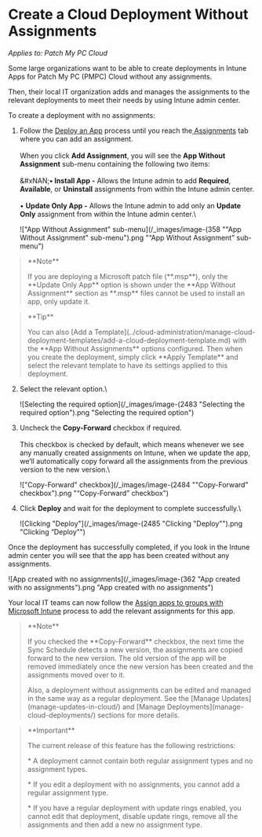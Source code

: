 # Create a Cloud Deployment Without Assignments

_Applies to: Patch My PC Cloud_

Some large organizations want to be able to create deployments in Intune Apps for Patch My PC (PMPC) Cloud without any assignments.

Then, their local IT organization adds and manages the assignments to the relevant deployments to meet their needs by using Intune admin center.

To create a deployment with no assignments:

1.  Follow the [Deploy an App](deploying-an-app-using-cloud/) process until you reach the[ Assignments](deploying-an-app-using-cloud/cloud-assignments-deployment-tab.md) tab where you can add an assignment.\
    \
    When you click **Add Assignment**, you will see the **App Without Assignment** sub-menu containing the following two items:\
    \
    &#xNAN;**• Install App -** Allows the Intune admin to add **Required**, **Available**, or **Uninstall** assignments from within the Intune admin center.\
    \
    • **Update Only App -** Allows the Intune admin to add only an **Update Only** assignment from within the Intune admin center.\


    !["App Without Assignment" sub-menu](/_images/image-(358 "\"App Without Assignment\" sub-menu").png "“App Without Assignment” sub-menu")

<blockquote class="wp-block-quote">
<p>**Note**</p>
<p>If you are deploying a Microsoft patch file (**.msp**), only the **Update Only App** option is shown under the **App Without Assignment** section as **.msp** files cannot be used to install an app, only update it.</p>
</blockquote>

<blockquote class="wp-block-quote">
<p>**Tip**</p>
<p>You can also [Add a Template](../cloud-administration/manage-cloud-deployment-templates/add-a-cloud-deployment-template.md) with the **App Without Assignments** options configured. Then when you create the deployment, simply click **Apply Template** and select the relevant template to have its settings applied to this deployment.</p>
</blockquote>

2.  Select the relevant option.\


    ![Selecting the required option](/_images/image-(2483 "Selecting the required option").png "Selecting the required option")
3.  Uncheck the **Copy-Forward** checkbox if required.\
    \
    This checkbox is checked by default, which means whenever we see any manually created assignments on Intune, when we update the app, we’ll automatically copy forward all the assignments from the previous version to the new version.\


    !["Copy-Forward" checkbox](/_images/image-(2484 "\"Copy-Forward\" checkbox").png "“Copy-Forward” checkbox")
4.  Click **Deploy** and wait for the deployment to complete successfully.\


    ![Clicking "Deploy"](/_images/image-(2485 "Clicking \"Deploy\"").png "Clicking “Deploy”")

Once the deployment has successfully completed, if you look in the Intune admin center you will see that the app has been created without any assignments.

![App created with no assignments](/_images/image-(362 "App created with no assignments").png "App created with no assignments")

Your local IT teams can now follow the [Assign apps to groups with Microsoft Intune](https://learn.microsoft.com/en-us/mem/intune/apps/apps-deploy) process to add the relevant assignments for this app.

<blockquote class="wp-block-quote">
<p>**Note**</p>
<p>If you checked the **Copy-Forward** checkbox, the next time the Sync Schedule detects a new version, the assignments are copied forward to the new version. The old version of the app will be removed immediately once the new version has been created and the assignments moved over to it.</p>
<p>Also, a deployment without assignments can be edited and managed in the same way as a regular deployment. See the [Manage Updates](manage-updates-in-cloud/) and [Manage Deployments](manage-cloud-deployments/) sections for more details.</p>
</blockquote>

<blockquote class="wp-block-quote">
<p>**Important**</p>
<p>The current release of this feature has the following restrictions:</p>
<p>* A deployment cannot contain both regular assignment types and no assignment types.</p>
<p>* If you edit a deployment with no assignments, you cannot add a regular assignment type.</p>
<p>* If you have a regular deployment with update rings enabled, you cannot edit that deployment, disable update rings, remove all the assignments and then add a new no assignment type.</p>
</blockquote>